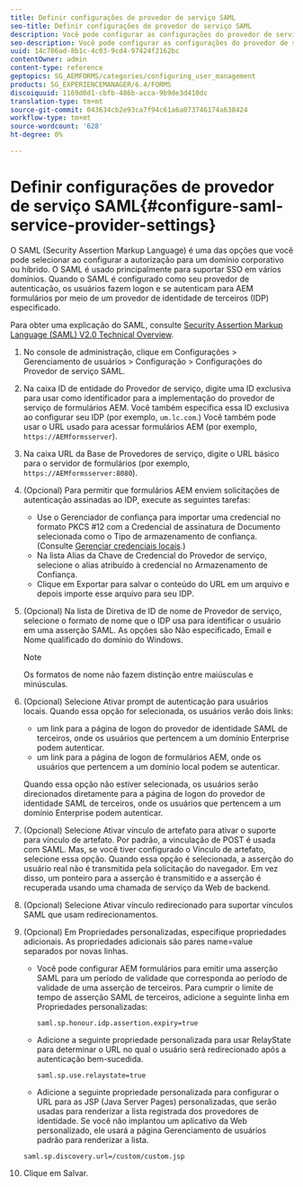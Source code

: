 ```yaml
---
title: Definir configurações de provedor de serviço SAML
seo-title: Definir configurações de provedor de serviço SAML
description: Você pode configurar as configurações do provedor de serviço SAML para permitir que os usuários façam logon e se autentiquem para AEM formulários por meio de um provedor de identidade de terceiros (IDP) especificado.
seo-description: Você pode configurar as configurações do provedor de serviço SAML para permitir que os usuários façam logon e se autentiquem para AEM formulários por meio de um provedor de identidade de terceiros (IDP) especificado.
uuid: 14c706ad-8b1c-4c03-9cd4-97424f2162bc
contentOwner: admin
content-type: reference
geptopics: SG_AEMFORMS/categories/configuring_user_management
products: SG_EXPERIENCEMANAGER/6.4/FORMS
discoiquuid: 1169d0d1-cbfb-486b-acca-9b9de3d410dc
translation-type: tm+mt
source-git-commit: 043634cb2e93ca7f94c61a6a073746174a638424
workflow-type: tm+mt
source-wordcount: '628'
ht-degree: 0%

---
```



# Definir configurações de provedor de serviço SAML{#configure-saml-service-provider-settings}

O SAML (Security Assertion Markup Language) é uma das opções que você pode selecionar ao configurar a autorização para um domínio corporativo ou híbrido. O SAML é usado principalmente para suportar SSO em vários domínios. Quando o SAML é configurado como seu provedor de autenticação, os usuários fazem logon e se autenticam para AEM formulários por meio de um provedor de identidade de terceiros (IDP) especificado.

Para obter uma explicação do SAML, consulte [Security Assertion Markup Language (SAML) V2.0 Technical Overview](https://www.oasis-open.org/committees/download.php/20645/sstc-saml-tech-overview-2%200-draft-10.pdf).

1. No console de administração, clique em Configurações > Gerenciamento de usuários > Configuração > Configurações do Provedor de serviço SAML.
1. Na caixa ID de entidade do Provedor de serviço, digite uma ID exclusiva para usar como identificador para a implementação do provedor de serviço de formulários AEM. Você também especifica essa ID exclusiva ao configurar seu IDP (por exemplo, `um.lc.com`.) Você também pode usar o URL usado para acessar formulários AEM (por exemplo, `https://AEMformsserver`).
1. Na caixa URL da Base de Provedores de serviço, digite o URL básico para o servidor de formulários (por exemplo, `https://AEMformsserver:8080`).
1. (Opcional) Para permitir que formulários AEM enviem solicitações de autenticação assinadas ao IDP, execute as seguintes tarefas:

   * Use o Gerenciador de confiança para importar uma credencial no formato PKCS #12 com a Credencial de assinatura de Documento selecionada como o Tipo de armazenamento de confiança. (Consulte [Gerenciar credenciais locais](/help/forms/using/admin-help/local-credentials.md#managing-local-credentials).)
   * Na lista Alias da Chave de Credencial do Provedor de serviço, selecione o alias atribuído à credencial no Armazenamento de Confiança.
   * Clique em Exportar para salvar o conteúdo do URL em um arquivo e depois importe esse arquivo para seu IDP.

1. (Opcional) Na lista de Diretiva de ID de nome de Provedor de serviço, selecione o formato de nome que o IDP usa para identificar o usuário em uma asserção SAML. As opções são Não especificado, Email e Nome qualificado do domínio do Windows.

   >[!NOTE]
   >
   >Os formatos de nome não fazem distinção entre maiúsculas e minúsculas.

1. (Opcional) Selecione Ativar prompt de autenticação para usuários locais. Quando essa opção for selecionada, os usuários verão dois links:

   * um link para a página de logon do provedor de identidade SAML de terceiros, onde os usuários que pertencem a um domínio Enterprise podem autenticar.
   * um link para a página de logon de formulários AEM, onde os usuários que pertencem a um domínio local podem se autenticar.

   Quando essa opção não estiver selecionada, os usuários serão direcionados diretamente para a página de logon do provedor de identidade SAML de terceiros, onde os usuários que pertencem a um domínio Enterprise podem autenticar.

1. (Opcional) Selecione Ativar vínculo de artefato para ativar o suporte para vínculo de artefato. Por padrão, a vinculação de POST é usada com SAML. Mas, se você tiver configurado o Vínculo de artefato, selecione essa opção. Quando essa opção é selecionada, a asserção do usuário real não é transmitida pela solicitação do navegador. Em vez disso, um ponteiro para a asserção é transmitido e a asserção é recuperada usando uma chamada de serviço da Web de backend.
1. (Opcional) Selecione Ativar vínculo redirecionado para suportar vínculos SAML que usam redirecionamentos.
1. (Opcional) Em Propriedades personalizadas, especifique propriedades adicionais. As propriedades adicionais são pares name=value separados por novas linhas.

   * Você pode configurar AEM formulários para emitir uma asserção SAML para um período de validade que corresponda ao período de validade de uma asserção de terceiros. Para cumprir o limite de tempo de asserção SAML de terceiros, adicione a seguinte linha em Propriedades personalizadas:

      `saml.sp.honour.idp.assertion.expiry=true`

   * Adicione a seguinte propriedade personalizada para usar RelayState para determinar o URL no qual o usuário será redirecionado após a autenticação bem-sucedida.

      `saml.sp.use.relaystate=true`

   * Adicione a seguinte propriedade personalizada para configurar o URL para as JSP (Java Server Pages) personalizadas, que serão usadas para renderizar a lista registrada dos provedores de identidade. Se você não implantou um aplicativo da Web personalizado, ele usará a página Gerenciamento de usuários padrão para renderizar a lista.

   `saml.sp.discovery.url=/custom/custom.jsp`

1. Clique em Salvar.

